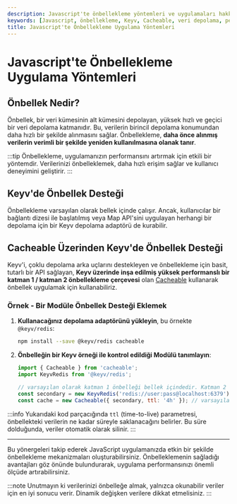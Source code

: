 ```yaml
---
description: Javascript'te önbellekleme yöntemleri ve uygulamaları hakkında bilgi veren bir kaynak. Bu içerik, önbellek mekanizmaları ve Keyv kullanarak önbellek uygulamalarını ele almaktadır.
keywords: [Javascript, önbellekleme, Keyv, Cacheable, veri depolama, performans]
title: Javascript'te Önbellekleme Uygulama Yöntemleri
---
```


# Javascript'te Önbellekleme Uygulama Yöntemleri

## Önbellek Nedir?
Önbellek, bir veri kümesinin alt kümesini depolayan, yüksek hızlı ve geçici bir veri depolama katmanıdır. Bu, verilerin birincil depolama konumundan daha hızlı bir şekilde alınmasını sağlar. Önbellekleme, **daha önce alınmış verilerin verimli bir şekilde yeniden kullanılmasına olanak tanır**.

:::tip
Önbellekleme, uygulamanızın performansını artırmak için etkili bir yöntemdir. Verilerinizi önbelleklemek, daha hızlı erişim sağlar ve kullanıcı deneyimini geliştirir.
:::

## Keyv'de Önbellek Desteği
Önbellekleme varsayılan olarak bellek içinde çalışır. Ancak, kullanıcılar bir bağlantı dizesi ile başlatılmış veya Map API'sini uygulayan herhangi bir depolama için bir Keyv depolama adaptörü de kurabilir.

## Cacheable Üzerinden Keyv'de Önbellek Desteği

Keyv'i, çoklu depolama arka uçlarını destekleyen ve önbellekleme için basit, tutarlı bir API sağlayan, **Keyv üzerinde inşa edilmiş yüksek performanslı bir katman 1 / katman 2 önbellekleme çerçevesi** olan [Cacheable](https://npmjs.org/package/cacheable) kullanarak önbellek uygulamak için kullanabiliriz.

### Örnek - Bir Modüle Önbellek Desteği Eklemek

1. **Kullanacağınız depolama adaptörünü yükleyin**, bu örnekte `@keyv/redis`:
   ```sh
   npm install --save @keyv/redis cacheable
   ```
2. **Önbelleğin bir Keyv örneği ile kontrol edildiği Modülü tanımlayın**:
   ```js
   import { Cacheable } from 'cacheable';
   import KeyvRedis from '@keyv/redis';

   // varsayılan olarak katman 1 önbelleği bellek içindedir. Katman 2 önbelleği eklemek istiyorsanız, KeyvRedis kullanabilirsiniz
   const secondary = new KeyvRedis('redis://user:pass@localhost:6379');
   const cache = new Cacheable({ secondary, ttl: '4h' }); // varsayılan yaşam süresi 4 saat olarak ayarlandı
   ```
  
:::info
Yukarıdaki kod parçacığında `ttl` (time-to-live) parametresi, önbellekteki verilerin ne kadar süreyle saklanacağını belirler. Bu süre dolduğunda, veriler otomatik olarak silinir.
:::

---

Bu yönergeleri takip ederek JavaScript uygulamanızda etkin bir şekilde önbellekleme mekanizmaları oluşturabilirsiniz. Önbelleklemenin sağladığı avantajları göz önünde bulundurarak, uygulama performansınızı önemli ölçüde artırabilirsiniz.

:::note
Unutmayın ki verilerinizi önbelleğe almak, yalnızca okunabilir veriler için en iyi sonucu verir. Dinamik değişken verilere dikkat etmelisiniz.
:::